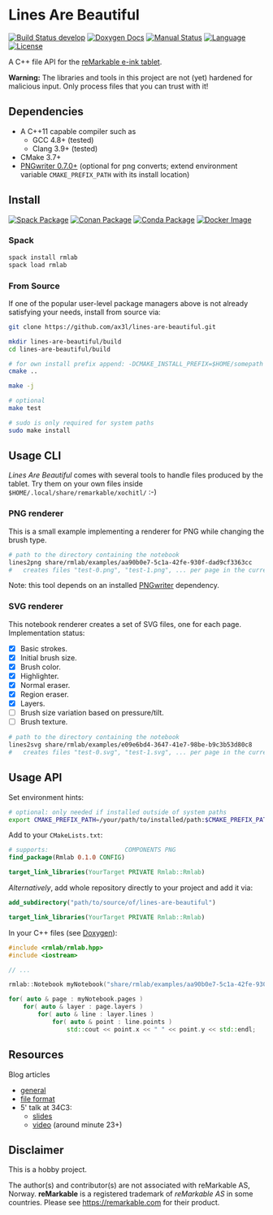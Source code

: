 # Lines Are Beautiful

[![Build Status develop](https://img.shields.io/travis/ax3l/lines-are-beautiful/develop.svg?label=develop)](https://travis-ci.org/ax3l/lines-are-beautiful/branches)
[![Doxygen Docs](https://img.shields.io/badge/docs-doxygen-blue.svg)](https://ax3l.github.io/lines-are-beautiful/)
[![Manual Status](https://readthedocs.org/projects/rmlab/badge/?version=latest)](http://rmlab.readthedocs.io)
[![Language](https://img.shields.io/badge/language-C%2B%2B11-orange.svg)](https://isocpp.org)
[![License](https://img.shields.io/badge/license-GPLv3-blue.svg)](https://www.gnu.org/licenses/gpl-3.0.html)

A C++ file API for the [reMarkable e-ink tablet](https://remarkable.com).

**Warning:** The libraries and tools in this project are not (yet) hardened for malicious input.
Only process files that you can trust with it!

## Dependencies

- A C++11 capable compiler such as
  - GCC 4.8+ (tested)
  - Clang 3.9+ (tested)
- CMake 3.7+
- [PNGwriter 0.7.0+](https://github.com/pngwriter/pngwriter)
  (optional for png converts; extend environment variable `CMAKE_PREFIX_PATH` with its install location)

## Install

[![Spack Package](https://img.shields.io/badge/spack-rmlab-brightgreen.svg)](https://spack.io)
[![Conan Package](https://img.shields.io/badge/conan-notyet-yellow.svg)](https://conan.io)
[![Conda Package](https://img.shields.io/badge/conda-notyet-yellow.svg)](https://conda.io)
[![Docker Image](https://img.shields.io/badge/docker-notyet-yellow.svg)](https://docker.io)

### Spack

```bash
spack install rmlab
spack load rmlab
```

### From Source

If one of the popular user-level package managers above is not already satisfying your needs, install from source via:

```bash
git clone https://github.com/ax3l/lines-are-beautiful.git

mkdir lines-are-beautiful/build
cd lines-are-beautiful/build

# for own install prefix append: -DCMAKE_INSTALL_PREFIX=$HOME/somepath
cmake ..

make -j

# optional
make test

# sudo is only required for system paths
sudo make install
```

## Usage CLI

_Lines Are Beautiful_ comes with several tools to handle files produced by the tablet.
Try them on your own files inside `$HOME/.local/share/remarkable/xochitl/` :-)

### PNG renderer

This is a small example implementing a renderer for PNG while changing the brush type.

```bash
# path to the directory containing the notebook
lines2png share/rmlab/examples/aa90b0e7-5c1a-42fe-930f-dad9cf3363cc
#   creates files "test-0.png", "test-1.png", ... per page in the current directory
```

Note: this tool depends on an installed [PNGwriter](https://github.com/pngwriter/pngwriter) dependency.

### SVG renderer

This notebook renderer creates a set of SVG files, one for each page. Implementation status:

* [x] Basic strokes.
* [x] Initial brush size.
* [x] Brush color.
* [x] Highlighter.
* [x] Normal eraser.
* [x] Region eraser.
* [x] Layers.
* [ ] Brush size variation based on pressure/tilt.
* [ ] Brush texture.

```bash
# path to the directory containing the notebook
lines2svg share/rmlab/examples/e09e6bd4-3647-41e7-98be-b9c3b53d80c8
#   creates files "test-0.svg", "test-1.svg", ... per page in the current directory
```

## Usage API

Set environment hints:
```bash
# optional: only needed if installed outside of system paths
export CMAKE_PREFIX_PATH=/your/path/to/installed/path:$CMAKE_PREFIX_PATH
```

Add to your `CMakeLists.txt`:
```cmake
# supports:                     COMPONENTS PNG
find_package(Rmlab 0.1.0 CONFIG)

target_link_libraries(YourTarget PRIVATE Rmlab::Rmlab)
```

*Alternatively*, add whole repository directly to your project and add it via:
```cmake
add_subdirectory("path/to/source/of/lines-are-beautiful")

target_link_libraries(YourTarget PRIVATE Rmlab::Rmlab)
```

In your C++ files (see [Doxygen](https://ax3l.github.io/lines-are-beautiful/)):
```C++
#include <rmlab/rmlab.hpp>
#include <iostream>

// ...

rmlab::Notebook myNotebook("share/rmlab/examples/aa90b0e7-5c1a-42fe-930f-dad9cf3363cc");

for( auto & page : myNotebook.pages )
    for( auto & layer : page.layers )
        for( auto & line : layer.lines )
            for( auto & point : line.points )
                std::cout << point.x << " " << point.y << std::endl;
```

## Resources

Blog articles

- [general](https://plasma.ninja/blog/devices/remarkable/2017/12/18/reMarkable-exporation.html)
- [file format](https://plasma.ninja/blog/devices/remarkable/binary/format/2017/12/26/reMarkable-lines-file-format.html)
- 5' talk at 34C3:
  - [slides](https://plasma.ninja/34c3/reMarkable_binary_format.pdf)
  - [video](https://media.ccc.de/v/34c3-9257-lightning_talks_day_3#t=1405) (around minute 23+)

## Disclaimer

This is a hobby project.

The author(s) and contributor(s) are not associated with reMarkable AS, Norway.
**reMarkable** is a registered trademark of *reMarkable AS* in some countries.
Please see https://remarkable.com for their product.
